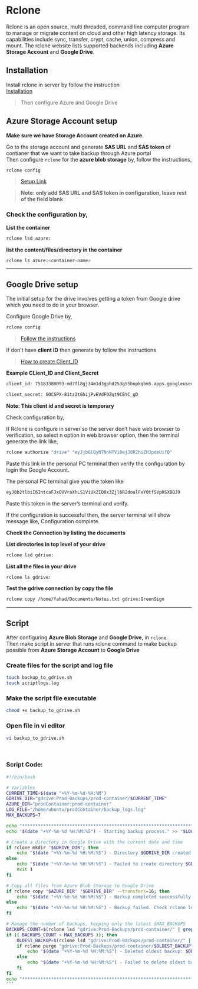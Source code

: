 # Rclone

Rclone is an open source, multi threaded, command line computer program to manage or migrate content on cloud and other high latency storage. Its capabilities include sync, transfer, crypt, cache, union, compress and mount. The rclone website lists supported backends including **Azure Storage Account** and **Google Drive**.

## Installation

Install rclone in server by follow the instruction  
[Installation](https://rclone.org/install/)

> Then configure Azure and Google Drive

## Azure Storage Account setup

**Make sure we have Storage Account created on Azure.**

Go to the storage account and generate **SAS URL** and **SAS token** of contianer that we want to take backup through Azure portal  
Then configure `rclone` for the **azure blob storage** by, follow the instructions,

```bash
rclone config
```
> [Setup Link](https://rclone.org/azureblob/)

> **Note: only add SAS URL and SAS token in configuration, leave rest of the field blank**


### Check the configuration by,

**List the container**

```bash
rclone lsd azure:
```

**list the content/files/directory in the container**

```bash
rclone ls azure:<container-name>
```

---

## Google Drive setup

The initial setup for the drive involves getting a token from Google drive which you need to do in your browser. 

Configure Google Drive by,

```bash
rclone config
```

> [Follow the instructions](https://rclone.org/drive/)  

If don’t have **client ID** then generate by follow the instructions

> [How to create Client_ID](https://rclone.org/drive/#making-your-own-client-id)

**Example CLient_ID and Client_Secret**
```bash
client_id: 75183380093-md7fl8gj34m1d3gphd253g55bopkqbm5.apps.googleusercontent.com

client_secret: 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
```

**Note: This client id and secret is temporary**

Check configuration by,

If Rclone is configure in server so the server don’t have web browser to verification, so select n option in web browser option, then the terminal generate the link like,

```bash
rclone authorize "drive" "eyJjbGlQyNTNnNTVi0ejJ0R2hiZHJpdmUifQ"
```

Paste this link in the personal PC terminal then verify the configuration by login the Google Account.

The personal PC terminal give you the token like

```bash
eyJ0b2tlbiI6IntcaFJxOVVraXhLS1ViUkZIQ0x3Zjl6R2doalFxY0tfSVpHSXBQJ9
```
Paste this token in the server’s terminal and verify.

If the configuration is successful then, the server terminal will show message like,
Configuration complete.

**Check the Connection by listing the documents**

**List directories in top level of your drive**

```bash
rclone lsd gdrive:
```

**List all the files in your drive**

```bash
rclone ls gdrive:
```

**Test the gdrive connection by copy the file**

```bash
rclone copy /home/fahad/Documents/Notes.txt gdrive:GreenSign
```

---

## Script

After configuring **Azure Blob Storage** and **Google Drive**, in `rclone`.  
Then make script in server that runs rclone command to make backup possible from **Azure Storage Account** to **Google Drive**

### Create files for the script and log file

```bash
touch backup_to_gdrive.sh
touch scriptlogs.log
```

### Make the script file executable

```bash
chmod +x backup_to_gdrive.sh
```

### Open file in vi editor

```bash
vi backup_to_gdrive.sh
```
 
### Script Code:

```bash
#!/bin/bash

# Variables
CURRENT_TIME=$(date "+%Y-%m-%d-%H:%M")
GDRIVE_DIR="gdrive:Prod-Backups/prod-container/$CURRENT_TIME"
AZURE_DIR="prodContainer:prod-container"
LOG_FILE="/home/ubuntu/prodContainer/backup_logs.log"
MAX_BACKUPS=7

echo "********************************************************************************" >> "$LOG_FILE"
echo "$(date "+%Y-%m-%d %H:%M:%S") - Starting backup process." >> "$LOG_FILE"

# Create a directory in Google Drive with the current date and time
if rclone mkdir "$GDRIVE_DIR"; then
    echo "$(date "+%Y-%m-%d %H:%M:%S") - Directory $GDRIVE_DIR created." >> "$LOG_FILE"
else
    echo "$(date "+%Y-%m-%d %H:%M:%S") - Failed to create directory $GDRIVE_DIR." >> "$LOG_FILE"
    exit 1
fi

# Copy all files from Azure Blob Storage to Google Drive
if rclone copy "$AZURE_DIR" "$GDRIVE_DIR" --transfers=16; then
    echo "$(date "+%Y-%m-%d %H:%M:%S") - Backup completed successfully." >> "$LOG_FILE"
else
    echo "$(date "+%Y-%m-%d %H:%M:%S") - Backup failed. Check rclone logs for details." >> "$LOG_FILE"
fi

# Manage the number of backups, keeping only the latest $MAX_BACKUPS
BACKUPS_COUNT=$(rclone lsd "gdrive:Prod-Backups/prod-container/" | grep -c "^ ")
if (( BACKUPS_COUNT > MAX_BACKUPS )); then
    OLDEST_BACKUP=$(rclone lsd "gdrive:Prod-Backups/prod-container/" | grep "^ " | awk '{print $5,$6}' | sort | head -n 1)
    if rclone purge "gdrive:Prod-Backups/prod-container/$OLDEST_BACKUP"; then
        echo "$(date "+%Y-%m-%d %H:%M:%S") - Deleted oldest backup: $OLDEST_BACKUP." >> "$LOG_FILE"
    else
        echo "$(date "+%Y-%m-%d %H:%M:%S") - Failed to delete oldest backup because the number of backup is less than 7." >> "$LOG_FILE"
    fi
fi
echo "********************************************************************************" >> "$LOG_FILE"
``` 
